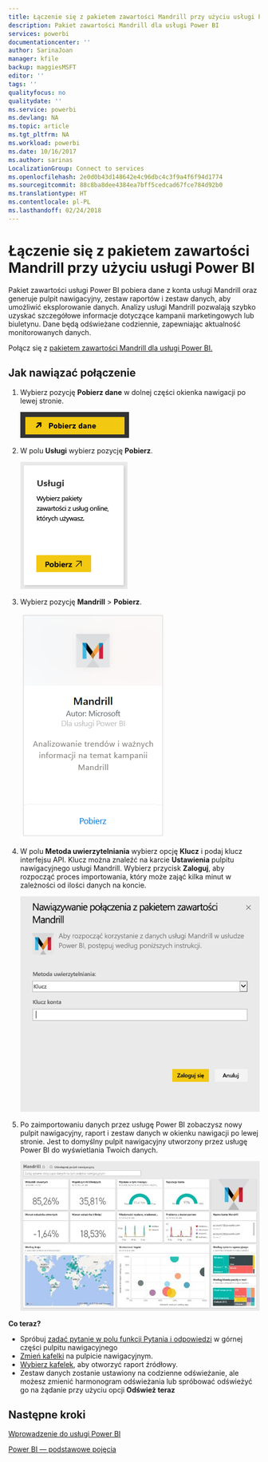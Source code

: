 ```yaml
---
title: Łączenie się z pakietem zawartości Mandrill przy użyciu usługi Power BI
description: Pakiet zawartości Mandrill dla usługi Power BI
services: powerbi
documentationcenter: ''
author: SarinaJoan
manager: kfile
backup: maggiesMSFT
editor: ''
tags: ''
qualityfocus: no
qualitydate: ''
ms.service: powerbi
ms.devlang: NA
ms.topic: article
ms.tgt_pltfrm: NA
ms.workload: powerbi
ms.date: 10/16/2017
ms.author: sarinas
LocalizationGroup: Connect to services
ms.openlocfilehash: 2e0d0b43d148642e4c96dbc4c3f9a4f6f94d1774
ms.sourcegitcommit: 88c8ba8dee4384ea7bff5cedcad67fce784d92b0
ms.translationtype: HT
ms.contentlocale: pl-PL
ms.lasthandoff: 02/24/2018
---
```

# <a name="connect-to-mandrill-with-power-bi"></a>Łączenie się z pakietem zawartości Mandrill przy użyciu usługi Power BI
Pakiet zawartości usługi Power BI pobiera dane z konta usługi Mandrill oraz generuje pulpit nawigacyjny, zestaw raportów i zestaw danych, aby umożliwić eksplorowanie danych. Analizy usługi Mandrill pozwalają szybko uzyskać szczegółowe informacje dotyczące kampanii marketingowych lub biuletynu. Dane będą odświeżane codziennie, zapewniając aktualność monitorowanych danych.

Połącz się z [pakietem zawartości Mandrill dla usługi Power BI.](http://app.powerbi.com/getdata/services/mandrill)

## <a name="how-to-connect"></a>Jak nawiązać połączenie
1. Wybierz pozycję **Pobierz dane** w dolnej części okienka nawigacji po lewej stronie.
   
    ![](media/service-connect-to-mandrill/getdata.png)
2. W polu **Usługi** wybierz pozycję **Pobierz**.
   
    ![](media/service-connect-to-mandrill/services.png)
3. Wybierz pozycję **Mandrill** > **Pobierz**.
   
    ![](media/service-connect-to-mandrill/mandrill.png)
4. W polu **Metoda uwierzytelniania** wybierz opcję **Klucz** i podaj klucz interfejsu API. Klucz można znaleźć na karcie **Ustawienia** pulpitu nawigacyjnego usługi Mandrill. Wybierz przycisk **Zaloguj**, aby rozpocząć proces importowania, który może zająć kilka minut w zależności od ilości danych na koncie.
   
    ![](media/service-connect-to-mandrill/auth.png)
5. Po zaimportowaniu danych przez usługę Power BI zobaczysz nowy pulpit nawigacyjny, raport i zestaw danych w okienku nawigacji po lewej stronie. Jest to domyślny pulpit nawigacyjny utworzony przez usługę Power BI do wyświetlania Twoich danych.
   
    ![](media/service-connect-to-mandrill/mandrill-dashboard1.jpg)

**Co teraz?**

* Spróbuj [zadać pytanie w polu funkcji Pytania i odpowiedzi](power-bi-q-and-a.md) w górnej części pulpitu nawigacyjnego
* [Zmień kafelki](service-dashboard-edit-tile.md) na pulpicie nawigacyjnym.
* [Wybierz kafelek](service-dashboard-tiles.md), aby otworzyć raport źródłowy.
* Zestaw danych zostanie ustawiony na codzienne odświeżanie, ale możesz zmienić harmonogram odświeżania lub spróbować odświeżyć go na żądanie przy użyciu opcji **Odśwież teraz**

## <a name="next-steps"></a>Następne kroki
[Wprowadzenie do usługi Power BI](service-get-started.md)

[Power BI — podstawowe pojęcia](service-basic-concepts.md)

